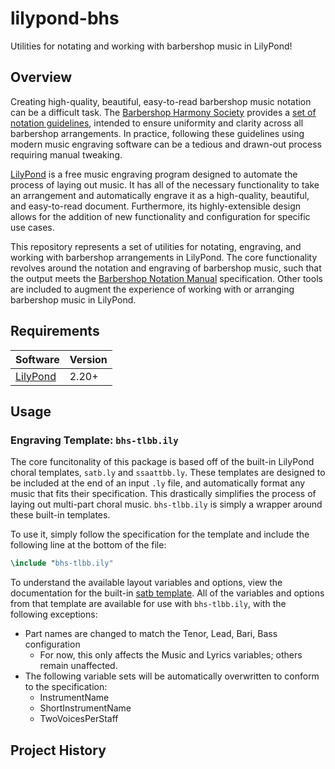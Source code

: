 # lilypond-bhs
Utilities for notating and working with barbershop music in LilyPond!

## Overview
Creating high-quality, beautiful, easy-to-read barbershop music notation can be a difficult task. The [Barbershop Harmony Society][1] provides a [set of notation guidelines][2], intended to ensure uniformity and clarity across all barbershop arrangements. In practice, following these guidelines using modern music engraving software can be a tedious and drawn-out process requiring manual tweaking.

[LilyPond][3] is a free music engraving program designed to automate the process of laying out music. It has all of the necessary functionality to take an arrangement and automatically engrave it as a high-quality, beautiful, and easy-to-read document. Furthermore, its highly-extensible design allows for the addition of new functionality and configuration for specific use cases.

This repository represents a set of utilities for notating, engraving, and working with barbershop arrangements in LilyPond. The core functionality revolves around the notation and engraving of barbershop music, such that the output meets the [Barbershop Notation Manual][2] specification. Other tools are included to augment the experience of working with or arranging barbershop music in LilyPond.

## Requirements
| Software      | Version |
|---------------|---------|
| [LilyPond][3] | 2.20+   |

<!-- TODO: Add optional requirements (festival) -->

## Usage
### Engraving Template: `bhs-tlbb.ily`
The core funcitonality of this package is based off of the built-in LilyPond choral templates, `satb.ly` and `ssaattbb.ly`. These templates are designed to be included at the end of an input `.ly` file, and automatically format any music that fits their specification. This drastically simplifies the process of laying out multi-part choral music. `bhs-tlbb.ily` is simply a wrapper around these built-in templates.

To use it, simply follow the specification for the template and include the following line at the bottom of the file:
```LilyPond
\include "bhs-tlbb.ily"
```

To understand the available layout variables and options, view the documentation for the built-in [satb template][4]. All of the variables and options from that template are available for use with `bhs-tlbb.ily`, with the following exceptions:
* Part names are changed to match the Tenor, Lead, Bari, Bass configuration
  * For now, this only affects the Music and Lyrics variables; others remain unaffected.
* The following variable sets will be automatically overwritten to conform to the specification:
  * InstrumentName
  * ShortInstrumentName
  * TwoVoicesPerStaff

## Project History
<!-- TODO: Fill this in to acknowledge reference inspirations and previous work -->


[1]: https://www.barbershop.org/
[2]: http://www.barbershop.org/files/documents/getandmakemusic/Barbershop%20Notation%20Manual.pdf
[3]: http://lilypond.org
[4]: https://lilypond.org/doc/v2.20/Documentation/learning/satb-template
<!-- [4]: http://festvox.org/festival/ -->
